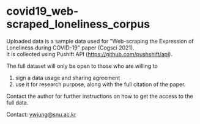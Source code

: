 # covid19_web-scraped_loneliness_corpus

Uploaded data is a sample data used for "Web-scraping the Expression of Loneliness during COVID-19" paper (Cogsci 2021).   
It is collected using Pushift API (https://github.com/pushshift/api).

The full dataset will only be open to those who are willing to   
1) sign a data usage and sharing agreement   
2) use it for research purpose, along with the full citation of the paper.   

Contact the author for further instructions on how to get the access to the full data.

Contact: ywjung@snu.ac.kr
